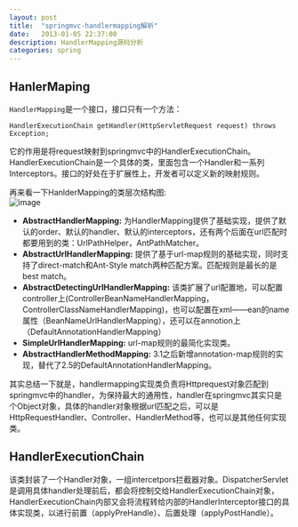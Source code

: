 ```yaml
---
layout: post
title:  "springmvc-handlermapping解析"
date:   2013-01-05 22:37:00
description: HandlerMapping源码分析
categories: spring
---
```


## HanlerMaping
`HandlerMapping`是一个接口，接口只有一个方法：

```
HandlerExecutionChain getHandler(HttpServletRequest request) throws Exception;
```

它的作用是将request映射到springmvc中的HandlerExecutionChain。HandlerExecutionChain是一个具体的类，里面包含一个Handler和一系列Interceptors。接口的好处在于扩展性上，开发者可以定义新的映射规则。

再来看一下HanlderMapping的类层次结构图:<br>
![image](http://qiancun.github.io/images/hanlderMapping.png)

* __AbstractHandlerMapping:__ 为HandlerMapping提供了基础实现，提供了默认的order、默认的handler、默认的interceptors，还有两个后面在url匹配时都要用到的类：UrlPathHelper，AntPathMatcher。
* __AbstractUrlHandlerMapping:__ 提供了基于url-map规则的基础实现，同时支持了direct-match和Ant-Style match两种匹配方案。匹配规则是最长的是best match。
* __AbstractDetectingUrlHandlerMapping:__ 该类扩展了url配置地，可以配置controller上(ControllerBeanNameHandlerMapping，ControllerClassNameHandlerMapping)，也可以配置在xml——ean的name属性（BeanNameUrlHandlerMapping），还可以在annotion上（DefaultAnnotationHandlerMapping）
* __SimpleUrlHandlerMapping:__ url-map规则的最简化实现类。
* __AbstractHandlerMethodMapping:__ 3.1之后新增annotation-map规则的实现，替代了2.5的DefaultAnnotationHandlerMapping。

其实总结一下就是，handlermapping实现类负责将Httprequest对象匹配到springmvc中的handler，为保持最大的通用性，handler在springmvc其实只是个Object对象，具体的handler对象根据url匹配之后，可以是HttpRequestHandler、Controller、HandlerMethod等，也可以是其他任何实现类。

## HandlerExecutionChain

该类封装了一个Handler对象，一组intercetpors拦截器对象。DispatcherServlet是调用具体handler处理前后，都会将控制交给HandlerExecutionChain对象，HandlerExecutionChain内部又会将流程转给内部的HandlerInterceptor接口的具体实现类，以进行前置（applyPreHandle）、后置处理（applyPostHandle）。



